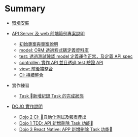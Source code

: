 # Summary

<!-- * [Introduction](README.md)

* 01 現代軟體開發工法
    * MVC 分層開發觀念
    * TDD 測試驅動開發
    * DevOps 觀念概論
    * 前後端分離開發

* 為什麼要學 JavaScript
    * JavaScript 的至今發展狀況
    * JavaScript 應用案例 -->
* [環境安裝](./install.md)

* [API Server 及 web 前端範例專案說明](./004-js-workshop/readme.md)

    * [初始專案與專案說明](./004-js-workshop/004001-install.md)
    * [model: ORM 透過程式碼定義資料庫](./004-js-workshop/004002-model.md)
    * [test: 透過測試確認 model 定義運作正常，及定義 API spec](./004-js-workshop/004003-test.md)
    * [controller: 實作 API 並且透過 test 驗證 API](./004-js-workshop/004004-controller.md)
    * [view: 前後端整合](./004-js-workshop/004005-view.md)
    * [CI: 持續整合](./004-js-workshop/004006-ci.md)

* 實作練習
    * [Task 新增紀錄 Task 的完成狀態](./005-js-practice/005001-task-completed.md)


* [DOJO 實作說明](./dojo/readme.md)
    
    * [Dojo 2 CI: 自動化測試及報表產出](./dojo/005002-ci-test.md)
    * [Dojo 1 TDD: API 新增刪除 Task 功能](./dojo/005002-api-delete.md)
    * [Dojo 3 React Native: APP 新增刪除 Task 功能](./dojo/005002-app-delete.md)

